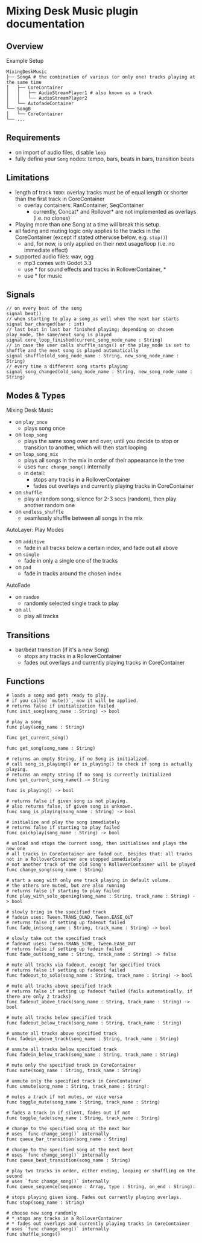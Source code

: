 Mixing Desk Music plugin documentation
======================================


Overview
--------

Example Setup  
```
MixingDeskMusic
├── SongA # the combination of various (or only one) tracks playing at the same time
│   ├── CoreContainer
│   │   ├── AudioStreamPlayer1 # also known as a track
│   │   └── AudioStreamPlayer2
│   └── AutofadeContainer
└── SongB
│   └── CoreContainer
└── ...
```


Requirements
------------

* on import of audio files, disable `loop`
* fully define your `Song` nodes: tempo, bars, beats in bars, transition beats


Limitations
-----------

* length of track `TODO`: overlay tracks must be of equal length or shorter than the first track in CoreContainer
  * overlay containers: RanContainer, SeqContainer
    * currently, Concat* and Rollover* are not implemented as overlays (i.e. no clones)
* Playing more than one Song at a time will break this setup.
* all fading and muting logic only applies to the tracks in the CoreContainer (except if stated otherwise below, e.g. `stop()`)
  * and, for now, is only applied on their next usage/loop (i.e. no immediate effect)
* supported audio files: wav, ogg
  * mp3 comes with Godot 3.3
  * use * for sound effects and tracks in RolloverContainer, *
  * use * for music


Signals
-------

```gdscript
// on every beat of the song
signal beat()
// when starting to play a song as well when the next bar starts
signal bar_changed(bar : int)
// last beat in last bar finished playing; depending on chosen play_mode, the same/next song is played
signal core_loop_finished(current_song_node_name : String)
// in case the user calls shuffle_songs() or the play_mode is set to shuffle and the next song is played automatically
signal shuffle(old_song_node_name : String, new_song_node_name : String)
// every time a different song starts playing
signal song_changed(old_song_node_name : String, new_song_node_name : String)
```


Modes & Types
-------------

Mixing Desk Music
* on `play_once`
  * plays song once
* on `loop_song`
  * plays the same song over and over, until you decide to stop or transition to another, which will then start looping
* on `loop_song_mix`
  * plays all songs in the mix in order of their appearance in the tree
  * uses `func change_song()` internally
  * in detail:
    * stops any tracks in a RolloverContainer
    * fades out overlays and currently playing tracks in CoreContainer
* on `shuffle`
  * play a random song, silence for 2-3 secs (random), then play another random one
* on `endless_shuffle`
  * seamlessly shuffle between all songs in the mix

AutoLayer: Play Modes
* on `additive`
  * fade in all tracks below a certain index, and fade out all above
* on `single`
  * fade in only a single one of the tracks
* on `pad`
  * fade in tracks around the chosen index

AutoFade
* on `random`
  * randomly selected single track to play
* on `all`
  * play all tracks


Transitions
-----------

* bar/beat transition (if it's a new Song)
  * stops any tracks in a RolloverContainer
  * fades out overlays and currently playing tracks in CoreContainer


Functions
---------

```gdscript
# loads a song and gets ready to play.
# if you called `mute()`, now it will be applied.
# returns false if initialization failed
func init_song(song_name : String) -> bool
```

```gdscript
# play a song
func play(song_name : String)
```

```gdscript
func get_current_song()
```

```gdscript
func get_song(song_name : String)
```

```gdscript
# returns an empty String, if no Song is initialized.
# call song_is_playing() or is_playing() to check if song is actually playing.
# returns an empty string if no song is currently initialized
func get_current_song_name() -> String
```

```gdscript
func is_playing() -> bool
```

```gdscript
# returns false if given song is not playing.
# also returns false, if given song is unknown.
func song_is_playing(song_name : String) -> bool
```

```gdscript
# initialize and play the song immediately
# returns false if starting to play failed
func quickplay(song_name : String) -> bool
```

```gdscript
# unload and stops the current song, then initialises and plays the new one
# all tracks in CoreContainer are faded out. Besides that: all tracks not in a RolloverContainer are stopped immediately
# not another track of the old Song's RolloverContainer will be played
func change_song(song_name : String)
```

```gdscript
# start a song with only one track playing in default volume.
# the others are muted, but are also running
# returns false if starting to play failed
func play_with_solo_opening(song_name : String, track_name : String) -> bool
```

```gdscript
# slowly bring in the specified track
# fadein uses: Tween.TRANS_QUAD, Tween.EASE_OUT
# returns false if setting up fadeout failed
func fade_in(song_name : String, track_name : String) -> bool
```

```gdscript
# slowly take out the specified track
# fadeout uses: Tween.TRANS_SINE, Tween.EASE_OUT
# returns false if setting up fadein failed
func fade_out(song_name : String, track_name : String) -> false
```

```gdscript
# mute all tracks via fadeout, except for specified track
# returns false if setting up fadeout failed
func fadeout_to_solo(song_name : String, track_name : String) -> bool
```

```gdscript
# mute all tracks above specified track
# returns false if setting up fadeout failed (fails automatically, if there are only 2 tracks)
func fadeout_above_track(song_name : String, track_name : String) -> bool
```

```gdscript
# mute all tracks below specified track
func fadeout_below_track(song_name : String, track_name : String)
```

```gdscript
# unmute all tracks above specified track
func fadein_above_track(song_name : String, track_name : String)
```

```gdscript
# unmute all tracks below specified track
func fadein_below_track(song_name : String, track_name : String)
```

```gdscript
# mute only the specified track in CoreContainer
func mute(song_name : String, track_name : String)
```

```gdscript
# unmute only the specified track in CoreContainer
func unmute(song_name : String, track_name : String):
```

```gdscript
# mutes a track if not mutes, or vice versa
func toggle_mute(song_name : String, track_name : String)
```

```gdscript
# fades a track in if silent, fades out if not
func toggle_fade(song_name : String, track_name : String)
```

```gdscript
# change to the specified song at the next bar
# uses `func change_song()` internally
func queue_bar_transition(song_name : String)
```

```gdscript
# change to the specified song at the next beat
# uses `func change_song()` internally
func queue_beat_transition(song_name : String)
```

```gdscript
# play two tracks in order, either ending, looping or shuffling on the second
# uses `func change_song()` internally
func queue_sequence(sequence : Array, type : String, on_end : String):
```

```gdscript
# stops playing given song. Fades out currently playing overlays.
func stop(song_name : String)
```

```gdscript
# choose new song randomly
# * stops any tracks in a RolloverContainer
# * fades out overlays and currently playing tracks in CoreContainer
# uses `func change_song()` internally
func shuffle_songs()
```
